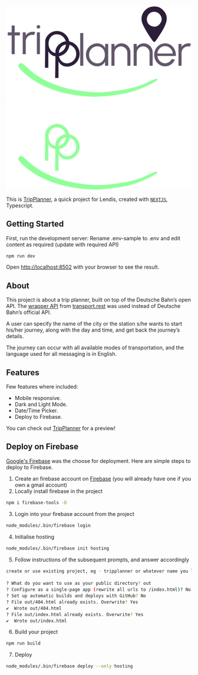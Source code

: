 ![TripPlanner Logo](https://raw.githubusercontent.com/leyume/tp/7f67d1658457ec587f39fc9a8c34b0c884974706/public/img/logo-light.svg#gh-dark-mode-only)
![TripPlanner Logo](https://raw.githubusercontent.com/leyume/tp/7f67d1658457ec587f39fc9a8c34b0c884974706/public/img/logo-dark.svg#gh-light-mode-only)

This is [TripPlanner](https://tripplannerx.web.app/), a quick project for Lendis, created with [`NEXTJS`](https://github.com/vercel/next.js/tree/canary/packages/create-next-app), Typescript.

## Getting Started

First, run the development server:
Rename .env-sample to .env and edit content as required (update with required API)

```bash
npm run dev
```

Open [http://localhost:8502](http://localhost:8502) with your browser to see the result.

## About
This project is about a trip planner, built on top of the Deutsche Bahn’s open API. The [wrapper API](https://v5.db.transport.rest/) from [transport.rest](https://transport.rest/) was used instead of Deutsche Bahn’s official API.

A user can specify the name of the city or the station s/he wants to start his/her journey, along with the day and time, and get back the journey’s details.

The journey can occur with all available modes of transportation, and the language used for all messaging is in English.


## Features

Few features where included:

- Mobile responsive.
- Dark and Light Mode.
- Date/Time Picker.
- Deploy to Firebase.

You can check out [TripPlanner](https://tripplannerx.web.app/) for a preview!

## Deploy on Firebase

[Google's Firebase](https://console.firebase.google.com/) was the choose for deployment.
Here are simple steps to deploy to Firebase.

1. Create an firebase account on [Firebase](https://console.firebase.google.com/) (you will already have one if you own a gmail account)
2. Locally install firebase in the project
```bash
npm i firebase-tools -D
```
3. Login into your firebase account from the project
```bash
node_modules/.bin/firebase login
```

4. Initialise hosting
```bash
node_modules/.bin/firebase init hosting
```
5. Follow instructions of the subsequent prompts, and answer accordingly
```bash
create or use existing project, eg - tripplanner or whatever name you like

? What do you want to use as your public directory? out
? Configure as a single-page app (rewrite all urls to /index.html)? No
? Set up automatic builds and deploys with GitHub? No
? File out/404.html already exists. Overwrite? Yes
✔  Wrote out/404.html
? File out/index.html already exists. Overwrite? Yes
✔  Wrote out/index.html
```

6. Build your project
```bash
npm run build
```

7. Deploy
```bash
node_modules/.bin/firebase deploy --only hosting
```
